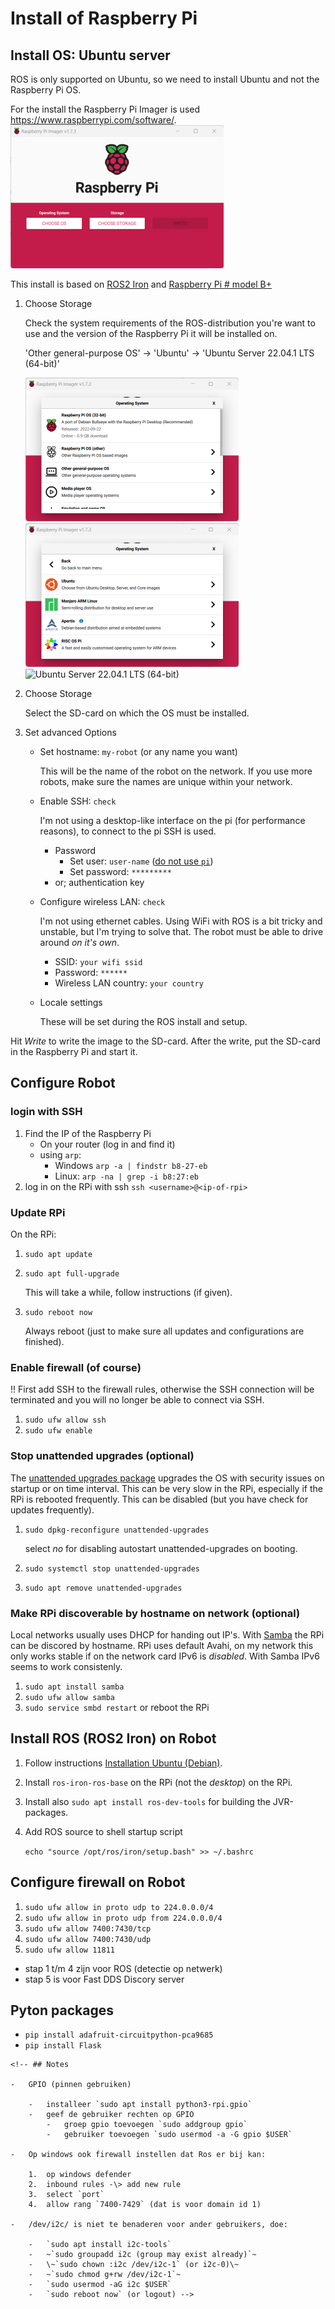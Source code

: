 # Install of Raspberry Pi

## Install OS: Ubuntu server

ROS is only supported on Ubuntu, so we need to install Ubuntu and not
the Raspberry Pi OS.

For the install the Raspberry Pi Imager is used
<https://www.raspberrypi.com/software/>.\
![Raspberry Pi Imager](./img/rpi-imager.png)

This install is based on [ROS2
Iron](https://docs.ros.org/en/iron/index.html) and [Raspberry Pi \#
model
B+](https://www.raspberrypi.com/products/raspberry-pi-3-model-b-plus/)

1.  Choose Storage

    Check the system requirements of the ROS-distribution you're want to
    use and the version of the Raspberry Pi it will be installed on.

    'Other general-purpose OS' -\> 'Ubuntu' -\> 'Ubuntu Server 22.04.1
    LTS (64-bit)'

    ![Other general-purpose OS](./img/choose-os-1.png)
    ![Ubuntu](./img/choose-os-2.png) ![Ubuntu Server 22.04.1 LTS
    (64-bit)](./img/choose-os-3.png)

2.  Choose Storage

    Select the SD-card on which the OS must be installed.

3.  Set advanced Options

    -   Set hostname: `my-robot` (or any name you want)

        This will be the name of the robot on the network. If you use
        more robots, make sure the names are unique within your network.

    -   Enable SSH: `check`

        I'm not using a desktop-like interface on the pi (for
        performance reasons), to connect to the pi SSH is used.

        -   Password
            -   Set user: `user-name` ([do not use
                `pi`](https://www.raspberrypi.com/news/raspberry-pi-bullseye-update-april-2022/))
            -   Set password: `*********`
        -   or; authentication key

    -   Configure wireless LAN: `check`

        I'm not using ethernet cables. Using WiFi with ROS is a bit
        tricky and unstable, but I'm trying to solve that. The robot
        must be able to drive around *on it's own*.

        -   SSID: `your wifi ssid`
        -   Password: `******`
        -   Wireless LAN country: `your country`

    -   Locale settings

        These will be set during the ROS install and setup.

Hit *Write* to write the image to the SD-card. After the write, put the
SD-card in the Raspberry Pi and start it.

## Configure Robot

### login with SSH

1.  Find the IP of the Raspberry Pi
    -   On your router (log in and find it)
    -   using `arp`:
        -   Windows `arp -a | findstr b8-27-eb`
        -   Linux: `arp -na | grep -i b8:27:eb`
2.  log in on the RPi with ssh `ssh <username>@<ip-of-rpi>`

### Update RPi

On the RPi:

1.  `sudo apt update`

2.  `sudo apt full-upgrade`

    This will take a while, follow instructions (if given).

3.  `sudo reboot now`

    Always reboot (just to make sure all updates and configurations are
    finished).

### Enable firewall (of course)

!! First add SSH to the firewall rules, otherwise the SSH connection
will be terminated and you will no longer be able to connect via SSH.

1.  `sudo ufw allow ssh`
2.  `sudo ufw enable`

### Stop unattended upgrades (optional)

The [unattended upgrades
package](https://packages.ubuntu.com/jammy/unattended-upgrades) upgrades
the OS with security issues on startup or on time interval. This can be
very slow in the RPi, especially if the RPi is rebooted frequently. This
can be disabled (but you have check for updates frequently).

1.  `sudo dpkg-reconfigure unattended-upgrades`

    select *no* for disabling autostart unattended-upgrades on booting.

2.  `sudo systemctl stop unattended-upgrades`

3.  `sudo apt remove unattended-upgrades`

### Make RPi discoverable by hostname on network (optional)

Local networks usually uses DHCP for handing out IP's. With
[Samba](https://packages.ubuntu.com/jammy/samba) the RPi can be discored
by hostname. RPi uses default Avahi, on my network this only works
stable if on the network card IPv6 is *disabled*. With Samba IPv6 seems
to work consistenly.

1.  `sudo apt install samba`
2.  `sudo ufw allow samba`
3.  `sudo service smbd restart` or reboot the RPi

## Install ROS (ROS2 Iron) on Robot

1.  Follow instructions [Installation Ubuntu
    (Debian)](https://docs.ros.org/en/iron/Installation/Ubuntu-Install-Debians.html).

2.  Install `ros-iron-ros-base` on the RPi (not the *desktop*) on the
    RPi.

3.  Install also `sudo apt install ros-dev-tools` for building the
    JVR-packages.

4.  Add ROS source to shell startup script

    `echo "source /opt/ros/iron/setup.bash" >> ~/.bashrc`

## Configure firewall on Robot

1.  `sudo ufw allow in proto udp to 224.0.0.0/4`
2.  `sudo ufw allow in proto udp from 224.0.0.0/4`
3.  `sudo ufw allow 7400:7430/tcp`
4.  `sudo ufw allow 7400:7430/udp`
5.  `sudo ufw allow 11811`

-   stap 1 t/m 4 zijn voor ROS (detectie op netwerk)
-   stap 5 is voor Fast DDS Discory server

## Pyton packages

- `pip install adafruit-circuitpython-pca9685`
- `pip install Flask`


```{=html}
<!-- ## Notes

-   GPIO (pinnen gebruiken)

    -   installeer `sudo apt install python3-rpi.gpio`
    -   geef de gebruiker rechten op GPIO
        -   groep gpio toevoegen `sudo addgroup gpio`
        -   gebruiker toevoegen `sudo usermod -a -G gpio $USER`

-   Op windows ook firewall instellen dat Ros er bij kan:

    1.  op windows defender
    2.  inbound rules -\> add new rule
    3.  select `port`
    4.  allow rang `7400-7429` (dat is voor domain id 1)

-   /dev/i2c/ is niet te benaderen voor ander gebruikers, doe:

    -   `sudo apt install i2c-tools`
    -   ~`sudo groupadd i2c (group may exist already)`~
    -   \~`sudo chown :i2c /dev/i2c-1` (or i2c-0)\~
    -   ~`sudo chmod g+rw /dev/i2c-1`~
    -   `sudo usermod -aG i2c $USER`
    -   `sudo reboot now` (or logout) -->
```
